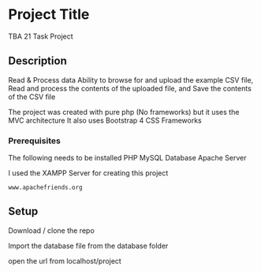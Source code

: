 # Project Title

TBA 21 Task Project

## Description

Read & Process data
Ability to browse for and upload the example CSV file, Read and process the contents of the uploaded file, and Save the contents of the CSV file

The project was created with pure php (No frameworks) but it uses the MVC architecture
It also uses Bootstrap 4 CSS Frameworks


### Prerequisites

The following needs to be installed
PHP
MySQL Database
Apache Server

I used the XAMPP Server for creating this project

```
www.apachefriends.org
```



## Setup

Download / clone the repo

Import the database file from the database folder 

open the url from localhost/project


